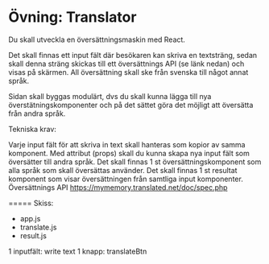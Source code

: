 # Övning: Translator

Du skall utveckla en översättningsmaskin med React. 

Det skall finnas ett input fält där besökaren kan skriva en textsträng, sedan skall denna sträng skickas till ett översättnings API (se länk nedan) och visas på skärmen. All översättning skall ske från svenska till något annat språk. 

Sidan skall byggas modulärt, dvs du skall kunna lägga till nya överstätningskomponenter och på det sättet göra det möjligt att översätta från andra språk.

Tekniska krav:

Varje input fält för att skriva in text skall hanteras som kopior av samma komponent. Med attribut (props) skall du kunna skapa nya input fält som översätter till andra språk.
Det skall finnas 1 st översättningskomponent som alla språk som skall översättas använder.
Det skall finnas 1 st resultat komponent som visar översättningen från samtliga input komponenter.
Översättnings API
https://mymemory.translated.net/doc/spec.php


=====
Skiss:
- app.js
- translate.js
- result.js

1 inputfält: write text
1 knapp: translateBtn


